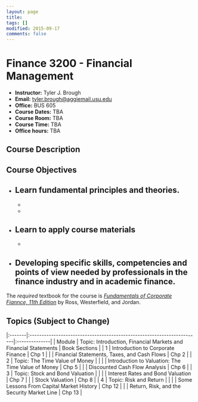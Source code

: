 ```yaml
---
layout: page
title: 
tags: []
modified: 2015-09-17
comments: false
---
```


Finance 3200 - Financial Management 
====================
* **Instructor:** Tyler J. Brough
* **Email:** <tyler.brough@aggiemail.usu.edu>  
* **Office:** BUS 605
* **Course Dates:** TBA 
* **Course Room:** TBA
* **Course Time:** TBA
* **Office hours:** TBA 

## Course Description 


## Course Objectives

* Learn fundamental principles and theories.
	- 
	- 
	- 
* Learn to apply course materials
	- 
	- 
* Developing specific skills, competencies and points of view needed by professionals in the finance industry and in academic finance.
	- 

The *required* textbook for the course is [*Fundamentals of Corporate Fiannce, 11th Edition*](http://goo.gl/RRklZo) by Ross, Westerfield, and Jordan. 

## Topics (Subject to Change)

|:-------|:-----------------------------------------------------------------------|:--------------|
| Module | Topic: Introduction, Financial Markets and Financial Statements        | Book Sections |
| 1      | Introduction to Corporate Finance                                      | Chp 1         |
|        | Financial Statements, Taxes, and Cash Flows                            | Chp 2         | 
| 2      | Topic: The Time Value of Money                                         |               |
|        | Introduction to Valuation: The Time Value of Money                     | Chp 5         |
|        | Discounted Cash Flow Analysis                                          | Chp 6         |
| 3      | Topic: Stock and Bond Valuation                                        |               |
|        | Interest Rates and Bond Valuation                                      | Chp 7         |
|        | Stock Valuation                                                        | Chp 8         |
| 4      | Topic: Risk and Return                                                 |               |
|        | Some Lessons From Capital Market History                               | Chp 12        |
|        | Return, Risk, and the Security Market Line                             | Chp 13        |

